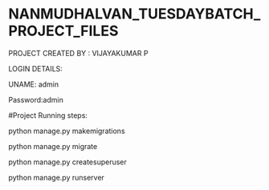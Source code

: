 # NANMUDHALVAN_TUESDAYBATCH_PROJECT_FILES

PROJECT CREATED BY : VIJAYAKUMAR P



LOGIN DETAILS:


UNAME: admin


Password:admin




#Project Running steps:

python manage.py makemigrations

python manage.py migrate

python manage.py createsuperuser

python manage.py runserver
